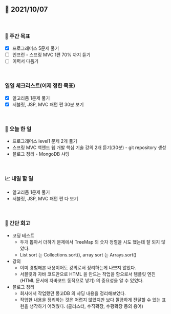 ## 📅 2021/10/07

<br/>

### 🏹 주간 목표

- [x] 프로그래머스 5문제 풀기
- [ ] 인프런 - 스프링 MVC 1편 70% 까지 듣기
- [ ] 이력서 다듬기

<br/>

### 일일 체크리스트(어제 정한 목표)

- [x] 알고리즘 1문제 풀기
- [x] 서블릿, JSP, MVC 패턴 편 30분 보기

<br/>

### 💯 오늘 한 일

- 프로그래머스 level1 문제 2개 풀기
- 스프링 MVC 백앤드 웹 개발 핵심 기술 강의 2개 듣기(30분) - git repository 생성
- 블로그 정리 - MongoDB 샤딩

<br/>

### 📈 내일 할 일

- 알고리즘 1문제 풀기
- 서블릿, JSP, MVC 패턴 편 다 보기

<br/>

### 🧐 간단 회고

- 코딩 테스트
  - 두개 뽑아서 더하기 문제에서 TreeMap 의 숫자 정렬을 시도 했는데 잘 되지 않았다.
  - List sort 는 Collections.sort(), array sort 는 Arrays.sort()
- 강의
  - 이미 경험해본 내용이어도 강의로서 정리하는게 나쁘지 않았다.
  - 서블릿과 자바 코드만으로 HTML 을 만드는 작업을 함으로서 템플릿 엔진 (HTML 문서에 자바코드 동적으로 넣기) 의 중요성을 알 수 있었다.
- 블로그 정리
  - 회사에서 작업했던 몽고DB 의 샤딩 내용을 정리해보았다.
  - 작업한 내용을 정리하는 것은 어렵지 않았지만 보다 깔끔하게 전달할 수 있는 표현을 생각하기 어려웠다. (클러스터, 수직확장, 수평확장 등의 용어)

